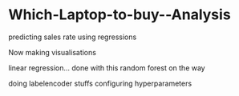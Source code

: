# Which-Laptop-to-buy--Analysis

predicting sales rate using regressions


Now making visualisations

linear regression...
done with this
random forest on the way


doing labelencoder stuffs
configuring hyperparameters
